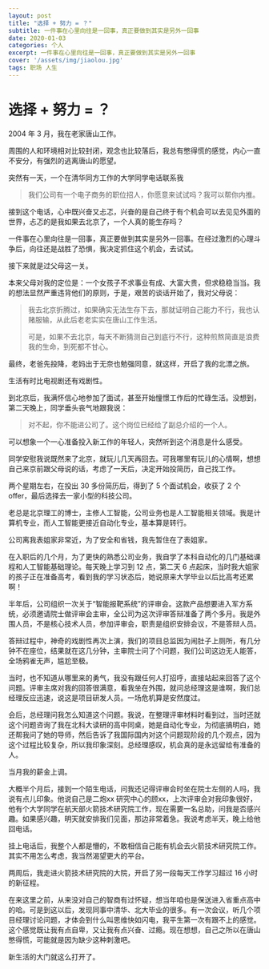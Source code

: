 ```yaml
---
layout: post
title: "选择 + 努力 = ？"
subtitle: 一件事在心里向往是一回事，真正要做到其实是另外一回事
date: 2020-01-03
categories: 个人
excerpt: 一件事在心里向往是一回事，真正要做到其实是另外一回事
cover: '/assets/img/jiaolou.jpg'
tags: 职场 人生
---
```


# 选择 + 努力 = ？

2004 年 3 月，我在老家唐山工作。

周围的人和环境相对比较封闭，观念也比较落后，我总有憋得慌的感觉，内心一直不安分，有强烈的逃离唐山的愿望。

突然有一天，一个在清华同方工作的大学同学电话联系我

> 我们公司有一个电子商务的职位招人，你愿意来试试吗？我可以帮你内推。

接到这个电话，心中既兴奋又忐忑，兴奋的是自己终于有个机会可以去见见外面的世界，忐忑的是我如果去北京了，一个人真的能生存吗？

一件事在心里向往是一回事，真正要做到其实是另外一回事。在经过激烈的心理斗争后，向往还是战胜了恐惧，我决定抓住这个机会，去试试。

接下来就是过父母这一关。

本来父母对我的定位是：一个女孩子不求事业有成、大富大贵，但求稳稳当当。我的想法显然严重违背他们的原则，于是，艰苦的谈话开始了，我对父母说：

> 我去北京折腾过，如果确实无法生存下去，那就证明自己能力不行，我也认赌服输，从此后老老实实在唐山工作生活。
>
> 可是，如果不去北京，每天不断猜测自己到底行不行，这种煎熬简直是浪费我的生命，到死都不甘心。

最终，老爸先投降，老妈出于无奈也勉强同意，就这样，开启了我的北漂之旅。

生活有时比电视剧还有戏剧性。

到北京后，我满怀信心地参加了面试，甚至开始憧憬工作后的忙碌生活。没想到，第二天晚上，同学垂头丧气地跟我说：

> 对不起，你不能进公司了。这个岗位已经给了副总介绍的一个人。

可以想象一个一心准备投入新工作的年轻人，突然听到这个消息是什么感受。

同学安慰我说既然来了北京，就玩儿几天再回去。可我哪里有玩儿的心情啊，想想自己来京前跟父母说的话，考虑了一天后，决定开始投简历，自己找工作。

两个星期左右，在投出 30 多份简历后，得到了 5 个面试机会，收获了 2 个 offer，最后选择去一家小型的科技公司。

老总是北京理工的博士，主修人工智能，公司业务也是人工智能相关领域。我是计算机专业，而人工智能更接近自动化专业，基本算是转行。

公司离我表姐家非常近，为了安全和省钱，我先暂住在了表姐家。

在入职后的几个月，为了更快的熟悉公司业务，我自学了本科自动化的几门基础课程和人工智能基础理论。每天晚上学习到 12 点，第二天 6 点起床，当时我大姐家的孩子正在准备高考，看到我的学习状态后，她说原来大学毕业以后比高考还累啊！

半年后，公司组织一次关于“智能报靶系统”的评审会。这款产品想要进入军方系统，必须邀请院士做评审会主审，全公司为这次评审答辩准备了两个多月。我是外围人员，不是核心技术人员，参加评审会，职责是组织安排会议，不是答辩人员。

答辩过程中，神奇的戏剧性再次上演，我们的项目总监因为闹肚子上厕所，有几分钟不在座位，结果就在这几分钟，主审院士问了个问题，我们公司这边无人能答，全场鸦雀无声，尴尬至极。

当时，也不知道从哪里来的勇气，我没有跟任何人打招呼，直接站起来回答了这个问题。评审主席对我的回答很满意，看我坐在外围，就问总经理这是谁啊，我们总经理反应迅速，说这是项目研发人员。一场危机算是安然度过。

会后，总经理问我怎么知道这个问题。我说，在整理评审材料时看到过，当时还就这个问题咨询了我在北科大读研的高中同桌，她是自动化专业，为彻底搞明白，她还帮我问了她的导师，然后告诉了我国际国内对这个问题现阶段的几个观点，因为这个过程比较复杂，所以我印象深刻。总经理感叹，机会真的是永远留给有准备的人。

当月我的薪金上调。

大概半个月后，接到一个陌生电话，问我还记得评审会时坐在院士左侧的人吗，我说有点儿印象。他说自己是二炮xx 研究中心的顾xx，上次评审会对我印象很好，他有个大学同学在航天部火箭技术研究院工作，现在需要一名总助，问我是否感兴趣。如果感兴趣，明天就安排我们见面，那边非常着急。我说考虑半天，晚上给他回电话。

挂上电话后，我整个人都是懵的，不敢相信自己能有机会去火箭技术研究院工作。其实不用怎么考虑，我当然渴望更大的平台。

两周后，我走进火箭技术研究院的大院，开启了另一段每天工作学习超过 16 小时的新征程。

在来这里之前，从来没对自己的智商有过怀疑，想当年咱也是保送进入省重点高中的哈。可是到这以后，发现同事中清华、北大毕业的很多。有一次会议，听几个项目经理讨论问题，才体会到什么叫思维快如闪电，我平生第一次有跟不上的感觉。这个感觉既让我有点自卑，又让我有点兴奋、过瘾。现在想想，自己之所以在唐山憋得慌，可能就是因为缺少这种刺激吧。

新生活的大门就这么打开了。